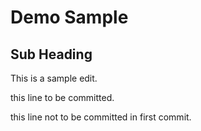 # Demo Sample

## Sub Heading



This is a sample edit.

this line to be committed.


this line not to be committed in first commit.
